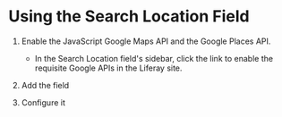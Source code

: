 # Using the Search Location Field

1. Enable the JavaScript Google Maps API and the Google Places API.

   - In the Search Location field's sidebar, click the link to enable the requisite Google APIs in the Liferay site.

2. Add the field

3. Configure it
